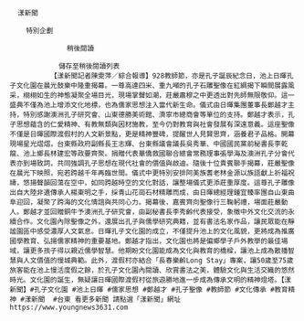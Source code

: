 
      漾新聞
      
        特別企劃
      
                  稍後閱讀
                
                儲存至稍後閱讀列表
              【漾新聞記者陳雯萍／綜合報導】928教師節，亦是孔子誕辰紀念日，池上日暉孔子文化園在晨光鼓樂中隆重揭幕。一尊高達四米、重九噸的孔子石雕聖像在紅綢揭下瞬間展露風采，栩栩如生的神態凝聚全場目光，現場掌聲如潮，莊嚴肅穆之中更透出對先師無限敬仰。這一盛典不僅為池上增添文化地標，也為儒家思想注入當代新生命。儀式由日暉集團董事長鄭越才主持，特別感謝澳洲孔子研究會、山東德勝美術館、濟寧市總商會等單位的支持。鄭越才表示，孔子思想蘊含的仁愛精神、有教無類與因材施教，至今仍對教育與社會發展有深遠意義。這座聖像不僅是日暉國際渡假村的人文新景點，更是精神豐碑，提醒世人見賢思齊，涵養君子品格。開幕現場星光熠熠，台東縣政府副縣長王志輝、台東縣議會議長吳秀華、中國國民黨前秘書長李乾龍、池上鄉長林建宏等政要齊聚。捐贈代表華僑救國聯合總會常務理事張學海及澳洲孔子分會代表亦到場致詞，共同強調孔子思想在現代社會的價值與啟迪。隨後十位貴賓聯手揭幕，莊嚴聖像在晨光下映照，宛若跨越千年再臨世間。儀式中更特別安排阿美族耆老林金源以族語獻上祈福祝禱，悠揚聲韻回蕩在空中，如同跨越時空的文化對話，讓整場儀式更添莊重厚度。這尊孔子雕像出自大陸非遺傳承人楊東明之手，採青山花崗石材精雕而成，由日暉總經理鍾宜臻率團自山東曲阜迎回，凝聚了跨海的文化情誼與共同心力。揭幕後，嘉賓齊向聖像行三鞠躬禮，場面莊嚴動人。鄭越才並回贈銅牛予澳洲孔子研究會，由副秘書長李秀齡代表接受，象徵中外文化交流的永續合作。文化園內除聖像之外，還展出孔子與儒學研究典籍，並有書法名家作品，讓民眾能在靜謐園區中感受濃厚人文氣息。日暉孔子文化園的成立，不僅提升池上的文化風貌，更將成為推廣國學教育、弘揚儒家精神的重要基地。鄭越才指出，文化園也將是偏鄉學子戶外教學的最佳場域，讓更多孩子得以親近儒學智慧。他期盼文化園能成為文化與教育的橋樑，讓池上成為散播智慧與人文價值的慢城典範。此外，渡假村亦結合「長春樂齡Long Stay」專案，讓50歲至75歲旅客能在池上慢活度假之餘，於孔子文化園內閱讀、欣賞書法之美，體驗文化與生活交織的悠然時光。文化園的誕生，無疑讓日暉國際渡假村從旅遊勝地進一步成為傳承文明的精神燈塔。【漾新聞】#孔子文化園 #池上日暉 #儒家思想 #鄭越才 #孔子聖像 #教師節 #文化傳承 #教育精神 #漾新聞  #台東 看更多新聞 請點選「漾新聞」網址 https://www.youngnews3631.com